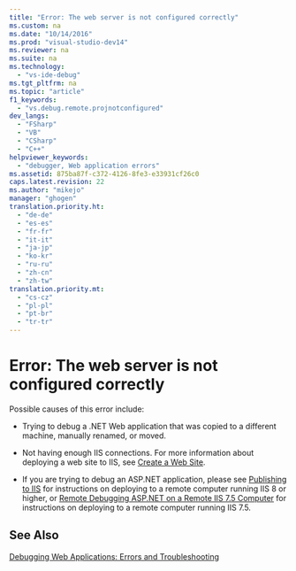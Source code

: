 ```yaml
---
title: "Error: The web server is not configured correctly"
ms.custom: na
ms.date: "10/14/2016"
ms.prod: "visual-studio-dev14"
ms.reviewer: na
ms.suite: na
ms.technology: 
  - "vs-ide-debug"
ms.tgt_pltfrm: na
ms.topic: "article"
f1_keywords: 
  - "vs.debug.remote.projnotconfigured"
dev_langs: 
  - "FSharp"
  - "VB"
  - "CSharp"
  - "C++"
helpviewer_keywords: 
  - "debugger, Web application errors"
ms.assetid: 875ba87f-c372-4126-8fe3-e33931cf26c0
caps.latest.revision: 22
ms.author: "mikejo"
manager: "ghogen"
translation.priority.ht: 
  - "de-de"
  - "es-es"
  - "fr-fr"
  - "it-it"
  - "ja-jp"
  - "ko-kr"
  - "ru-ru"
  - "zh-cn"
  - "zh-tw"
translation.priority.mt: 
  - "cs-cz"
  - "pl-pl"
  - "pt-br"
  - "tr-tr"
---
```

# Error: The web server is not configured correctly
Possible causes of this error include:  
  
-   Trying to debug a .NET Web application that was copied to a different machine, manually renamed, or moved.  
  
-   Not having enough IIS connections. For more information about deploying a web site to IIS, see [Create a Web Site](http://www.iis.net/learn/get-started/getting-started-with-iis/create-a-web-site).  
  
-   If you are trying to debug an ASP.NET application, please see [Publishing to IIS](https://docs.asp.net/en/latest/publishing/iis.html) for instructions on deploying to a remote computer running IIS 8 or higher, or [Remote Debugging ASP.NET on a Remote IIS 7.5 Computer](../debugger/remote-debugging-asp.net-on-a-remote-iis-7.5-computer.md) for instructions on deploying to a remote computer running IIS 7.5.  
  
## See Also  
 [Debugging Web Applications: Errors and Troubleshooting](../debugger/debugging-web-applications--errors-and-troubleshooting.md)